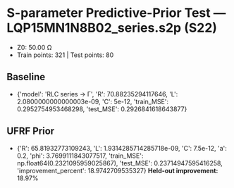 # S-parameter Predictive-Prior Test — LQP15MN1N8B02_series.s2p (S22)
- Z0: 50.00 Ω
- Train points: 321  |  Test points: 80

## Baseline
- {'model': 'RLC series -> Γ', 'R': 70.88235294117646, 'L': 2.0800000000000003e-09, 'C': 5e-12, 'train_MSE': 0.2952754953468298, 'test_MSE': 0.2926841618643877}

## UFRF Prior
- {'R': 65.81932773109243, 'L': 1.9314285714285718e-09, 'C': 7.5e-12, 'a': 0.2, 'phi': 3.7699111843077517, 'train_MSE': np.float64(0.2321095959025867), 'test_MSE': 0.23714947595416258, 'improvement_percent': 18.9742709535327}
**Held-out improvement:** 18.97%